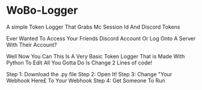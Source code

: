 # WoBo-Logger
A simple Token Logger That Grabs Mc Session Id And Discord Tokens

Ever Wanted To Access Your Friends Discord Account Or Log Onto A Server
With Their Account?

Well Now You Can This Is A Very Basic Token Logger That is Made With Python
To Edit All You Gotta Do Is Change 2 Lines of code!


Step 1:    Download the .py file
Step 2:    Open It!
Step 3:    Change "Your Webhook Here£ To Your Webhook
Step 4:    Get Someone To Run
